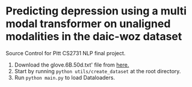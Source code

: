# Predicting depression using a multi modal transformer on unaligned modalities in the daic-woz dataset
Source Control for Pitt CS2731 NLP final project.

1. Download the glove.6B.50d.txt' file from <a href="https://nlp.stanford.edu/data/glove.6B.zip">here.</a>
2. Start by running `python utils/create_dataset` at the root directory.
3. Run `python main.py` to load Dataloaders.
